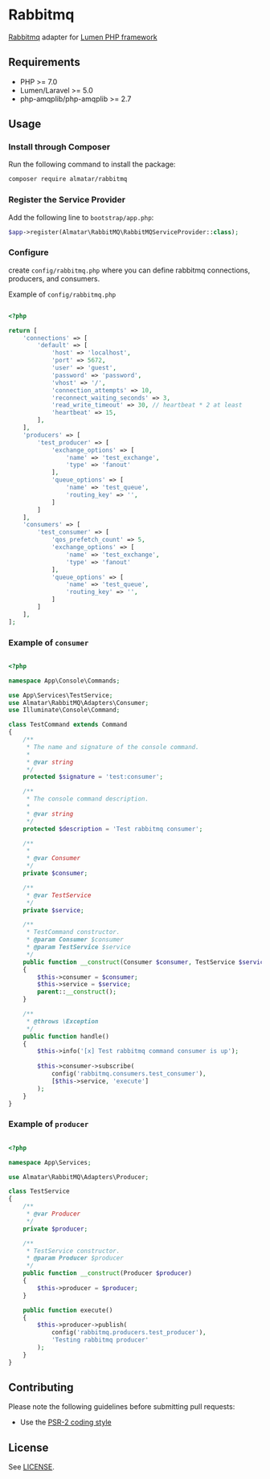 # Rabbitmq
[Rabbitmq](https://rabbitmq.com) adapter for [Lumen PHP framework](lumen.laravel.com)


## Requirements
- PHP >= 7.0
- Lumen/Laravel >= 5.0
- php-amqplib/php-amqplib >= 2.7

## Usage
### Install through Composer
Run the following command to install the package:

```sh
composer require almatar/rabbitmq
```

### Register the Service Provider
Add the following line to `bootstrap/app.php`:

```php
$app->register(Almatar\RabbitMQ\RabbitMQServiceProvider::class);
```

### Configure
create `config/rabbitmq.php` where you can define rabbitmq connections, producers, and consumers.

Example of `config/rabbitmq.php`

```php

<?php

return [
    'connections' => [
        'default' => [
            'host' => 'localhost',
            'port' => 5672,
            'user' => 'guest',
            'password' => 'password',
            'vhost' => '/',
            'connection_attempts' => 10,
            'reconnect_waiting_seconds' => 3,
            'read_write_timeout' => 30, // heartbeat * 2 at least
            'heartbeat' => 15,
        ],
    ],
    'producers' => [
        'test_producer' => [
            'exchange_options' => [
                'name' => 'test_exchange',
                'type' => 'fanout'
            ],
            'queue_options' => [
                'name' => 'test_queue',
                'routing_key' => '',
            ]
        ]
    ],
    'consumers' => [
        'test_consumer' => [
            'qos_prefetch_count' => 5,
            'exchange_options' => [
                'name' => 'test_exchange',
                'type' => 'fanout'
            ],
            'queue_options' => [
                'name' => 'test_queue',
                'routing_key' => '',
            ]
        ]
    ],
];

```

### Example of `consumer`

```php

<?php

namespace App\Console\Commands;

use App\Services\TestService;
use Almatar\RabbitMQ\Adapters\Consumer;
use Illuminate\Console\Command;

class TestCommand extends Command
{
    /**
     * The name and signature of the console command.
     *
     * @var string
     */
    protected $signature = 'test:consumer';

    /**
     * The console command description.
     *
     * @var string
     */
    protected $description = 'Test rabbitmq consumer';

    /**
     *
     * @var Consumer
     */
    private $consumer;

    /**
     * @var TestService
     */
    private $service;

    /**
     * TestCommand constructor.
     * @param Consumer $consumer
     * @param TestService $service
     */
    public function __construct(Consumer $consumer, TestService $service)
    {
        $this->consumer = $consumer;
        $this->service = $service;
        parent::__construct();
    }

    /**
     * @throws \Exception
     */
    public function handle()
    {
        $this->info('[x] Test rabbitmq command consumer is up');
        
        $this->consumer->subscribe(
            config('rabbitmq.consumers.test_consumer'),
            [$this->service, 'execute']
        );
    }
}

```

### Example of `producer`

```php

<?php

namespace App\Services;

use Almatar\RabbitMQ\Adapters\Producer;

class TestService
{
    /**
     * @var Producer
     */
    private $producer;

    /**
     * TestService constructor.
     * @param Producer $producer
     */
    public function __construct(Producer $producer)
    {
        $this->producer = $producer;
    }

    public function execute()
    {
        $this->producer->publish(
            config('rabbitmq.producers.test_producer'), 
            'Testing rabbitmq producer'
        );
    }
}

```

## Contributing
Please note the following guidelines before submitting pull requests:
- Use the [PSR-2 coding style](https://github.com/php-fig/fig-standards/blob/master/accepted/PSR-2-coding-style-guide.md)

## License
See [LICENSE](LICENSE).
